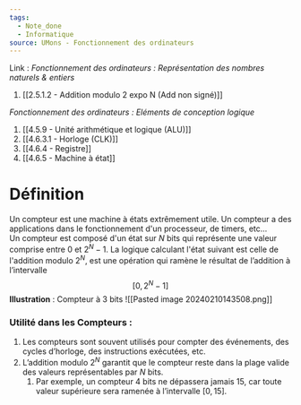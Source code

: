 ```yaml
---
tags:
  - Note_done
  - Informatique
source: UMons - Fonctionnement des ordinateurs
---
```


Link :
_Fonctionnement des ordinateurs : Représentation des nombres naturels & entiers_
1. [[2.5.1.2 - Addition modulo 2 expo N (Add non signé)]]

_Fonctionnement des ordinateurs : Eléments de conception logique_
1. [[4.5.9 - Unité arithmétique et logique (ALU)]]
2. [[4.6.3.1 - Horloge (CLK)]]
3. [[4.6.4 - Registre]]
4. [[4.6.5 - Machine à état]]

# Définition
Un compteur est une machine à états extrêmement utile. Un compteur a des applications dans le fonctionnement d'un processeur, de timers, etc...
\
Un compteur est composé d'un état sur $N$ bits qui représente une valeur comprise entre $0$ et $2^N -1$. La logique calculant l'état suivant est celle de l'addition modulo $2^N$, est une opération qui ramène le résultat de l’addition à l’intervalle $$[0,2^N−1]$$
**Illustration** : Compteur à 3 bits ![[Pasted image 20240210143508.png]]

### Utilité dans les Compteurs :
1. Les compteurs sont souvent utilisés pour compter des événements, des cycles d’horloge, des instructions exécutées, etc.
2. L’addition modulo $2^N$ garantit que le compteur reste dans la plage valide des valeurs représentables par $N$ bits.
	1. Par exemple, un compteur 4 bits ne dépassera jamais 15, car toute valeur supérieure sera ramenée à l’intervalle $[0,15]$.